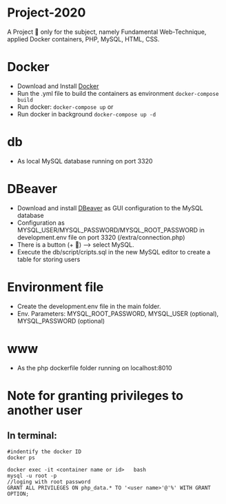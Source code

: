 # Project-2020

A Project 🚀 only for the subject, namely Fundamental Web-Technique, applied Docker containers, PHP, MySQL, HTML, CSS.

# Docker

- Download and Install [Docker](https://www.docker.com)
- Run the .yml file to build the containers as environment
  `docker-compose build`
- Run docker: `docker-compose up`
  or
- Run docker in background
  `docker-compose up -d`

# db

- As local MySQL database running on port 3320

# DBeaver

- Download and install [DBeaver](https://dbeaver.io) as GUI configuration to the MySQL database
- Configuration as MYSQL_USER/MYSQL_PASSWORD/MYSQL_ROOT_PASSWORD in development.env file on port 3320 (/extra/connection.php)
- There is a button (+ 🔌) --> select MySQL.
- Execute the db/script/cripts.sql in the new MySQL editor to create a table for storing users

# Environment file

- Create the development.env file in the main folder.
- Env. Parameters: MYSQL_ROOT_PASSWORD, MYSQL_USER (optional), MYSQL_PASSWORD (optional)

# www

- As the php dockerfile folder running on localhost:8010

# Note for granting privileges to another user

## In terminal:

```
#indentify the docker ID
docker ps

docker exec -it <container name or id>   bash
mysql -u root -p
//loging with root password
GRANT ALL PRIVILEGES ON php_data.* TO '<user name>'@'%' WITH GRANT OPTION;
```
